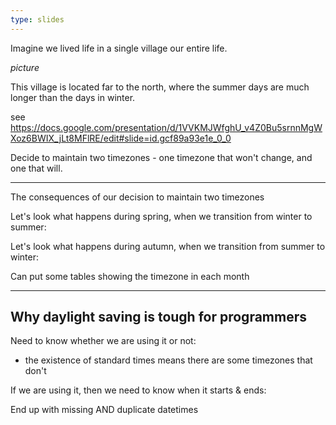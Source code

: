 ```yaml
---
type: slides
---
```


Imagine we lived life in a single village our entire life.

*picture*

This village is located far to the north, where the summer days are much longer than the days in winter.

see https://docs.google.com/presentation/d/1VVKMJWfghU_v4Z0Bu5srnnMgWXoz6BWIX_jLt8MFlRE/edit#slide=id.gcf89a93e1e_0_0

Decide to maintain two timezones - one timezone that won't change, and one that will.

---

The consequences of our decision to maintain two timezones

Let's look what happens during spring, when we transition from winter to summer:

Let's look what happens during autumn, when we transition from summer to winter:

Can put some tables showing the timezone in each month

---


## Why daylight saving is tough for programmers

Need to know whether we are using it or not:

- the existence of standard times means there are some timezones that don't 

If we are using it, then we need to know when it starts & ends:

End up with missing AND duplicate datetimes

